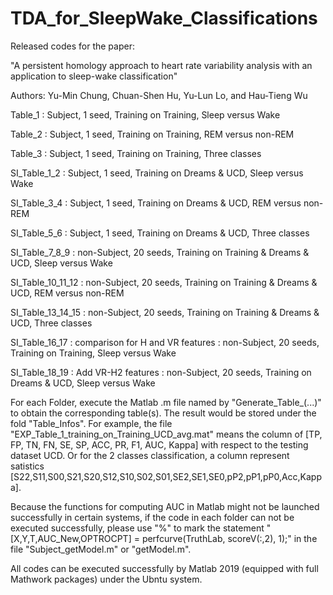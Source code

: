 # TDA_for_SleepWake_Classifications
Released codes for the paper:  

"A persistent homology approach to heart rate variability analysis with an application to sleep-wake classification"

Authors: Yu-Min Chung, Chuan-Shen Hu, Yu-Lun Lo, and Hau-Tieng Wu

Table_1                                 : Subject, 1 seed, Training on Training, Sleep versus Wake

Table_2                                 : Subject, 1 seed, Training on Training, REM versus non-REM

Table_3                                 : Subject, 1 seed, Training on Training, Three classes

SI_Table_1_2                            : Subject, 1 seed, Training on Dreams & UCD, Sleep versus Wake

SI_Table_3_4                            : Subject, 1 seed, Training on Dreams & UCD, REM versus non-REM

SI_Table_5_6                            : Subject, 1 seed, Training on Dreams & UCD, Three classes 

SI_Table_7_8_9                          : non-Subject, 20 seeds, Training on Training & Dreams & UCD, Sleep versus Wake

SI_Table_10_11_12                       : non-Subject, 20 seeds, Training on Training & Dreams & UCD, REM versus non-REM

SI_Table_13_14_15                       : non-Subject, 20 seeds, Training on Training & Dreams & UCD, Three classes

SI_Table_16_17                          : comparison for H and VR features : non-Subject, 20 seeds, Training on Training, Sleep versus Wake

SI_Table_18_19                          : Add VR-H2 features : non-Subject, 20 seeds, Training on Dreams & UCD, Sleep versus Wake


For each Folder, execute the Matlab .m file named by "Generate_Table_(...)" to obtain the corresponding table(s). The result would be stored under the fold "Table_Infos". For example, the file "EXP_Table_1_training_on_Training_UCD_avg.mat" means the column of  [TP, FP, TN, FN, SE, SP, ACC, PR, F1, AUC, Kappa] with respect to the testing dataset UCD. Or for the 2 classes classification, a column represent satistics [S22,S11,S00,S21,S20,S12,S10,S02,S01,SE2,SE1,SE0,pP2,pP1,pP0,Acc,Kappa].

Because the functions for computing AUC in Matlab might not be launched successfully in certain systems, if the code in each folder can not be executed successfully, please use "%" to mark the statement "[X,Y,T,AUC_New,OPTROCPT] = perfcurve(TruthLab, scoreV(:,2), 1);" in the file "Subject_getModel.m" or "getModel.m".

All codes can be executed successfully by Matlab 2019 (equipped with full Mathwork packages) under the Ubntu system.
